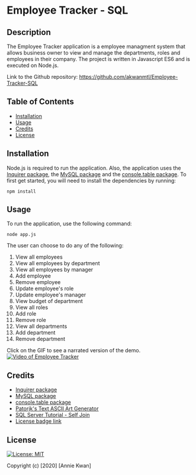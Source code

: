 # Employee Tracker - SQL

## Description
The Employee Tracker application is a employee managment system that allows business owner to view and manage the departments, roles and employees in their company. The project is written in Javascript ES6 and is executed on Node.js.

Link to the Github repository: https://github.com/akwanmtl/Employee-Tracker-SQL

## Table of Contents

* [Installation](#installation)
* [Usage](#usage)
* [Credits](#credits)
* [License](#license)

## Installation

Node.js is required to run the application. Also, the application uses the [Inquirer package](https://www.npmjs.com/package/inquirer), the [MySQL package](https://www.npmjs.com/package/mysql) and the [console.table package](https://www.npmjs.com/package/console.table). To first get started, you will need to install the dependencies by running:
```
npm install
```
## Usage 

To run the application, use the following command:
```
node app.js
```
The user can choose to do any of the following:

1. View all employees
2. View all employees by department
3. View all employees by manager
4. Add employee
5. Remove employee
6. Update employee's role
7. Update employee's manager
8. View budget of department
9. View all roles
10. Add role
11. Remove role
12. View all departments
13. Add department
14. Remove department


Click on the GIF to see a narrated version of the demo.
[![Video of Employee Tracker](assets/demo.gif)](https://drive.google.com/file/d/1eZIzP7ExoINQ14SYhIlT0QgI0non5CJ0/view?usp=sharing) 


## Credits

* [Inquirer package](https://www.npmjs.com/package/inquirer)
* [MySQL package](https://www.npmjs.com/package/mysql)
* [console.table package](https://www.npmjs.com/package/console.table)
* [Patorjk's Text ASCII Art Generator](http://patorjk.com/software/taag/#p=display&f=Graffiti&t=Type%20Something%20)
* [SQL Server Tutorial - Self Join](https://www.sqlservertutorial.net/sql-server-basics/sql-server-self-join/)
* [License badge link](https://gist.github.com/lukas-h/2a5d00690736b4c3a7ba)

## License

[![License: MIT](https://img.shields.io/badge/License-MIT-yellow.svg)](https://opensource.org/licenses/MIT)

Copyright (c) [2020] [Annie Kwan]
